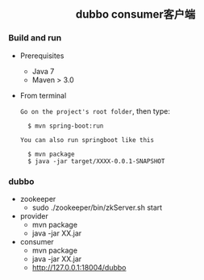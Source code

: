 ## <center>dubbo consumer客户端</center>

### Build and run

+ Prerequisites

	- Java 7
	- Maven > 3.0

+ From terminal

	`Go on the project's root folder`, then type:

    	$ mvn spring-boot:run

	`You can also run springboot like this`
	
		$ mvn package
		$ java -jar target/XXXX-0.0.1-SNAPSHOT
		

### dubbo

+ zookeeper
	- sudo ./zookeeper/bin/zkServer.sh start
+ provider
	- mvn package
	- java -jar XX.jar
+ consumer
	- mvn package
	- java -jar XX.jar
	- http://127.0.0.1:18004/dubbo